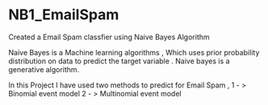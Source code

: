 # NB1_EmailSpam
Created a Email Spam classfier using Naive Bayes Algorithm

Naive Bayes is a Machine learning algorithms , Which uses prior probability distribution on data to predict the target variable . Naive bayes is a 
generative algorithm.  

In this Project I have used two methods to predict for Email Spam ,
1 - > Binomial event model 
2 - > Multinomial event model

